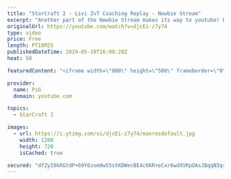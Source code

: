 ```yaml
---
title: "StarCraft 2 - Livi ZvT Coaching Replay - Newbie Stream"
excerpt: "Another part of the Newbie Stream makes its way to youtube! Even GMs need help sometimes! ;)  You can follow livibee on twitch here:  https://www.twitch.tv/livibee/  Like the content? Then consider to leave a thumbs up and subscribe! ;) Videos don’t appear in your feed and you want to get notified about"
originalUrl: https://youtube.com/watch?v=djcEi-z7y74
type: video
price: Free
length: PT18M2S
publishedDateTime: 2019-05-10T16:00:29Z
heat: 50

featuredContent: "<iframe width=\"800\" height=\"500\" frameborder=\"0\" src=\"https://www.youtube.com/embed/djcEi-z7y74\" allow=\"accelerometer; autoplay; encrypted-media; gyroscope; picture-in-picture\" allowfullscreen></iframe>"

provider:
  name: PiG
  domain: youtube.com

topics:
  - StarCraft 2

images:
  - url: https://i.ytimg.com/vi/djcEi-z7y74/maxresdefault.jpg
    width: 1280
    height: 720
    isCached: true

secured: "dfZyI8kRGtdP+69Y6zom9w55stKDWecBE4c6KR+eCxr6wdXVRpOAsJBqqN3qr7egLMm2VhV+ryCMV4A8MWvfc6abWVJpEcC4wJhlYglQfnTb5LtZJl8lkFErx82IW8QtzB8P2ozBa60xJYzPKCNGdj2SRLHB+sVB+d1qeSaqh0aUA0UcjGNuN/OOrRTnNkUmSxSB+Px68/Y0CKN2ldqHIye2Afa/BA40x1Z9C042CxWoxU8w0NAFqGncHDtajLT4PxRStZjY1Lag4Yodu13nocL3KTNxgICsPwbzwxCQNU7WzKKDa+aEpZLIHI6uD1vYiupIu77F7VJ6d1DlE3sJ8GPd+gsrQ9LWKpmMw7GVUbyAxcCb7PnqO5vebB0aQT+1D7fYDk0Bmz9NmgyxWG8jmJlKmy3wO50snpbqGE/TuE4=;+SBoBkuOHYQ6A1EQZVuTsw=="
---
```


